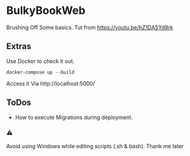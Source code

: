 # BulkyBookWeb
Brushing Off Some basics. Tut from https://youtu.be/hZ1DASYd9rk

## Extras
Use Docker to check it out.

``` docker-compose up --build ```

Access it Via
http://localhost:5000/

## ToDos
- How to execute Migrations during deployment.


### ⚠️ 

Avoid using Windows while editing scripts (.sh & bash). Thank me later
